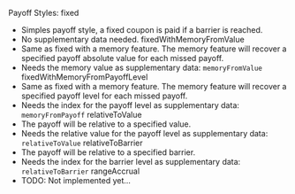 
Payoff Styles:
fixed
 - Simples payoff style, a fixed coupon is paid if a barrier is reached.
 - No supplementary data needed.
fixedWithMemoryFromValue
 - Same as fixed with a memory feature. The memory feature will recover a specified payoff absolute value for each missed payoff.
 - Needs the memory value as supplementary data: `memoryFromValue`
fixedWithMemoryFromPayoffLevel
 - Same as fixed with a memory feature. The memory feature will recover a specified payoff level for each missed payoff.
 - Needs the index for the payoff level as supplementary data: `memoryFromPayoff`
relativeToValue
 - The payoff will be relative to a specified value.
 - Needs the relative value for the payoff level as supplementary data: `relativeToValue`
relativeToBarrier
 - The payoff will be relative to a specified barrier.
 - Needs the index for the barrier level as supplementary data: `relativeToBarrier`
rangeAccrual
 - TODO: Not implemented yet...

